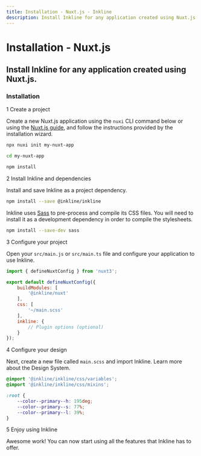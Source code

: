 ```yaml
---
title: Installation - Nuxt.js - Inkline
description: Install Inkline for any application created using Nuxt.js.
---
```


# Installation - Nuxt.js
## Install Inkline for any application created using Nuxt.js.

### Installation

<div class="install-step _margin-top:2">
<div class="install-step-title"><span class="install-step-number">1</span> Create a project</div> 

Create a new Nuxt.js application using the `nuxi` CLI command below or using the [Nuxt.js guide](https://v3.nuxtjs.org/getting-started/installation), and follow the instructions provided by the installation wizard.

~~~bash
npx nuxi init my-nuxt-app

cd my-nuxt-app

npm install
~~~

</div>
<div class="install-step">
<div class="install-step-title"><span class="install-step-number">2</span> Install Inkline and dependencies</div> 

Install and save Inkline as a project dependency.

~~~bash
npm install --save @inkline/inkline
~~~

Inkline uses [Sass](https://sass-lang.com) to pre-process and compile its CSS files. You will need to install it as a development dependency in order to compile the stylesheets.

~~~bash
npm install --save-dev sass
~~~

</div>
<div class="install-step">
<div class="install-step-title"><span class="install-step-number">3</span> Configure your project</div> 

Open your `src/main.js` or `src/main.ts` file and configure your application to use Inkline.

~~~js
import { defineNuxtConfig } from 'nuxt3';

export default defineNuxtConfig({
    buildModules: [
        '@inkline/nuxt'
    ],
    css: [
        '~/main.scss'
    ],
    inkline: {
        // Plugin options (optional)
    }
});
~~~


</div>
<div class="install-step">
<div class="install-step-title"><span class="install-step-number">4</span> Configure your design</div> 

Next, create a new file called `main.scss` and import Inkline. Learn more about the Design System.

~~~scss
@import '@inkline/inkline/css/variables';
@import '@inkline/inkline/css/mixins';

:root {
    --color--primary--h: 195deg;
    --color--primary--s: 77%;
    --color--primary--l: 39%;
}
~~~
</div>
<div class="install-step">
<div class="install-step-title"><span class="install-step-number">5</span> Enjoy using Inkline</div> 

Awesome work! You can now start using all the features that Inkline has to offer.
</div>
